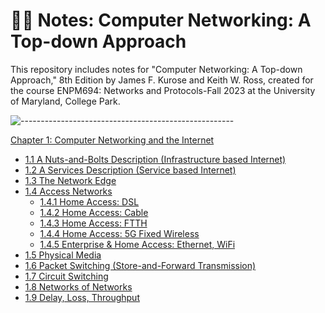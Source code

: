 # ✍🏼 Notes: Computer Networking: A Top-down Approach

This repository includes notes for "Computer Networking: A Top-down Approach," 8th Edition by James F. Kurose and Keith W. Ross, created for the course ENPM694: Networks and Protocols-Fall 2023 at the University of Maryland, College Park.

![-----------------------------------------------------](https://raw.githubusercontent.com/andreasbm/readme/master/assets/lines/rainbow.png)

[Chapter 1: Computer Networking and the Internet](https://github.com/VasanthVanan/computer-networking-top-down-approach-notes/blob/main/Chapter%201:%20Computer%20Networks%20and%20the%20Internet.md)

* [1.1 A Nuts-and-Bolts Description (Infrastructure based Internet)](https://github.com/VasanthVanan/computer-networking-top-down-approach-notes/blob/main/Chapter%201:%20Computer%20Networks%20and%20the%20Internet.md#11-a-nuts-and-bolts-description-infrastructure-based-internet)
* [1.2 A Services Description (Service based Internet)](https://github.com/VasanthVanan/computer-networking-top-down-approach-notes/blob/main/Chapter%201:%20Computer%20Networks%20and%20the%20Internet.md#12-a-services-description-service-based-internet)
* [1.3 The Network Edge](https://github.com/VasanthVanan/computer-networking-top-down-approach-notes/blob/main/Chapter%201:%20Computer%20Networks%20and%20the%20Internet.md#13-the-network-edge)
* [1.4 Access Networks](https://github.com/VasanthVanan/computer-networking-top-down-approach-notes/blob/main/Chapter%201:%20Computer%20Networks%20and%20the%20Internet.md#14-access-networks)
    * [1.4.1 Home Access: DSL](https://github.com/VasanthVanan/computer-networking-top-down-approach-notes/blob/main/Chapter%201:%20Computer%20Networks%20and%20the%20Internet.md#141-home-access-dsl)
    * [1.4.2 Home Access: Cable](https://github.com/VasanthVanan/computer-networking-top-down-approach-notes/blob/main/Chapter%201:%20Computer%20Networks%20and%20the%20Internet.md#142-home-access-cable)
    * [1.4.3 Home Access: FTTH](https://github.com/VasanthVanan/computer-networking-top-down-approach-notes/blob/main/Chapter%201:%20Computer%20Networks%20and%20the%20Internet.md#143-home-access-ftth)
    * [1.4.4 Home Access: 5G Fixed Wireless](https://github.com/VasanthVanan/computer-networking-top-down-approach-notes/blob/main/Chapter%201:%20Computer%20Networks%20and%20the%20Internet.md#144-home-access-5g-fixed-wireless)
    * [1.4.5 Enterprise & Home Access: Ethernet, WiFi](https://github.com/VasanthVanan/computer-networking-top-down-approach-notes/blob/main/Chapter%201:%20Computer%20Networks%20and%20the%20Internet.md#145-enterprise--home-access-ethernet-wifi)
* [1.5 Physical Media](https://github.com/VasanthVanan/computer-networking-top-down-approach-notes/blob/main/Chapter%201:%20Computer%20Networks%20and%20the%20Internet.md#15-physical-media)
* [1.6 Packet Switching (Store-and-Forward Transmission)](https://github.com/VasanthVanan/computer-networking-top-down-approach-notes/blob/main/Chapter%201:%20Computer%20Networks%20and%20the%20Internet.md#16-packet-switching-store-and-forward-transmission)
* [1.7 Circuit Switching](https://github.com/VasanthVanan/computer-networking-top-down-approach-notes/blob/main/Chapter%201:%20Computer%20Networks%20and%20the%20Internet.md#17-circuit-switching)
* [1.8 Networks of Networks]()
* [1.9 Delay, Loss, Throughput]()
